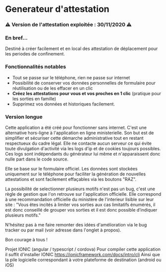 # Generateur d'attestation

### ⚠️ Version de l'attestation exploitée : 30/11/2020 ⚠️

### En bref...
Destiné à créer facilement et en local des attestation de déplacement pour les periodes de confinement.

### Fonctionnalités notables
* Tout se passe sur le téléphone, rien ne passe sur internet
* Possibilité de conserver vos données personnelles de formulaire pour réutilisation ou de les effacer en un clic
* **Créez les attestations pour vous et vos proches en 1 clic** (pratique pour les sorties en famille)
* Supprimez vos données et historiques facilement.

### Version longue
Cette application a été créé pour fonctionner sans internet. C'est une alternative hors-ligne à l'application en ligne ministerielle. Son but est de simplifier et sécuriser cette démarche administrative tout en restant respectueux du cadre légal.
Elle ne contacte aucun serveur ce qui évite toute divulgation d'activité via les logs d'ip et de cookies toujours possibles.
Ces logs sont indépendants du générateur lui même et n'apparaissent donc nulle part dans le code source.

Elle se base sur le formulaire officiel. Les données sont stockées uniquement sur le téléphone pour faciliter la génération de nouvelles attestations et sont facilement effaçables via les boutons "RAZ".

La possibilité de selectionner plusieurs motifs n'est pas un bug, c'est une règle de gestion que l'on retrouve sur l'application officielle. Elle correspond à une recommandation officielle du ministère de l'interieur lisible sur leur site :
"Vous êtes incités à limiter vos sorties aux cas limitatifs énumérés, il est donc conseillé de grouper vos sorties et il est donc possible d’indiquer plusieurs motifs."

N'hésitez pas à me faire remonter des idées d'amélioration via le bug tracker ou par mail (voir adresse dans l'onglet à propos).

Bon courage à tous !

Projet IONIC (angular / typescript / cordova)
Pour compiler cette application il suffit d'installer IONIC https://ionicframework.com/docs/intro/cli
Ainsi que la pile logicielle correspondant à votre plateforme de destination (android ou iOS)
